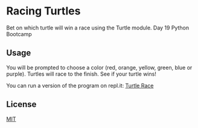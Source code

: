 # Racing Turtles

Bet on which turtle will win a race using the Turtle module. Day 19 Python Bootcamp


## Usage
You will be prompted to choose a color (red, orange, yellow, green, blue or purple). Turtles will
race to the finish. See if your turtle wins!

You can run a version of the program on repl.it:
[Turtle Race](https://replit.com/@megler/Day-19-Turtle-Race)



## License
[MIT](https://choosealicense.com/licenses/mit/)
